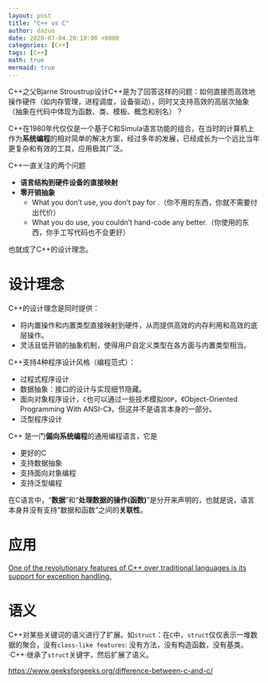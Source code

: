 ```yaml
---
layout: post
title: "C++ vs C"
author: dazuo
date: 2020-07-04 20:19:00 +0800
categories: [C++]
tags: [C++]
math: true
mermaid: true
---
```


C++之父Bjarne Stroustrup设计C++是为了回答这样的问题：如何直接而高效地操作硬件（如内存管理，进程调度，设备驱动），同时又支持高效的高层次抽象（抽象在代码中体现为函数、类、模板、概念和别名）？

C++在1980年代仅仅是一个基于C和Simula语言功能的组合，在当时的计算机上作为**系统编程**的相对简单的解决方案，经过多年的发展，已经成长为一个远比当年更复杂和有效的工具，应用极其广泛。

C++一直关注的两个问题

- **语言结构到硬件设备的直接映射**
- **零开销抽象**
  - What you don’t use, you don’t pay for .（你不用的东西，你就不需要付出代价）
  - What you do use, you couldn’t hand-code any better.（你使用的东西，你手工写代码也不会更好）

也就成了C++的设计理念。

# **设计理念**

C++的设计理念是同时提供：
- 将内置操作和内置类型直接映射到硬件，从而提供高效的内存利用和高效的底层操作。
- 灵活且低开销的抽象机制，使得用户自定义类型在各方面与内置类型相当。

C++支持4种程序设计风格（编程范式）：
- 过程式程序设计
- 数据抽象：接口的设计与实现细节隐藏。
- 面向对象程序设计，`C`也可以通过一些技术模拟`OOP`，《Object-Oriented Programming With ANSI-C》，但这并不是语言本身的一部分。
- 泛型程序设计

C++ 是一门**偏向系统编程**的通用编程语言，它是

- 更好的C
- 支持数据抽象
- 支持面向对象编程
- 支持泛型编程



在C语言中，“**数据**”和“**处理数据的操作(函数)**”是分开来声明的，也就是说，语言本身并没有支持“数据和函数”之间的**关联性**。



# **应用**

[One of the revolutionary features of C++ over traditional languages is its support for exception handling.](https://www.codeproject.com/Articles/2126/How-a-C-compiler-implements-exception-handling)

# **语义**
C++对某些关键词的语义进行了扩展。如`struct`：在`C`中，`struct`仅仅表示一堆数据的聚合，没有`class-like features`: 没有方法，没有构造函数，没有基类。·C++·继承了`struct`关键字，然后扩展了语义。

https://www.geeksforgeeks.org/difference-between-c-and-c/
